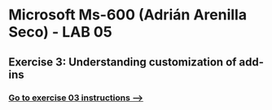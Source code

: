# Microsoft Ms-600 (Adrián Arenilla Seco) - LAB 05


## Exercise 3: Understanding customization of add-ins
### [Go to exercise 03 instructions -->](04-Exercise-3-Understanding-customization-of-add-ins.md)



